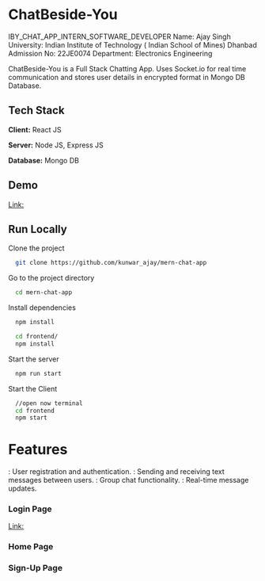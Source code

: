
# ChatBeside-You
IBY_CHAT_APP_INTERN_SOFTWARE_DEVELOPER
Name: Ajay Singh
University: Indian Institute of Technology ( Indian School of Mines) Dhanbad
Admission No: 22JE0074
Department: Electronics Engineering



ChatBeside-You is a Full Stack Chatting App.
Uses Socket.io for real time communication and stores user details in encrypted format in Mongo DB Database.
## Tech Stack

**Client:** React JS

**Server:** Node JS, Express JS

**Database:** Mongo DB
  
## Demo

[Link: ](https://iby-chatapp-task.onrender.com/)


## Run Locally

Clone the project

```bash
  git clone https://github.com/kunwar_ajay/mern-chat-app
```

Go to the project directory

```bash
  cd mern-chat-app
```

Install dependencies

```bash
  npm install
```

```bash
  cd frontend/
  npm install
```

Start the server

```bash
  npm run start
```
Start the Client

```bash
  //open now terminal
  cd frontend
  npm start
```

  
# Features

: User registration and authentication.
: Sending and receiving text messages between users.
: Group chat functionality.
: Real-time message updates.

### Login Page
[Link: ](https://github.com/kunwar-ajay/IBY_ChatApp_Task/blob/main/LogIn-Page.png)
### Home Page
[](https://github.com/kunwar-ajay/IBY_ChatApp_Task/blob/main/HomePage.png)
### Sign-Up Page
[](https://github.com/kunwar-ajay/IBY_ChatApp_Task/blob/main/SignUp-Page.png)




